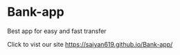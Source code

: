 # Bank-app
Best app for easy and fast transfer



Click to vist our site
https://saiyan619.github.io/Bank-app/
